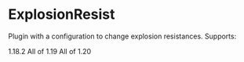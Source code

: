 # ExplosionResist

Plugin with a configuration to change explosion resistances.
Supports:

1.18.2
All of 1.19
All of 1.20
